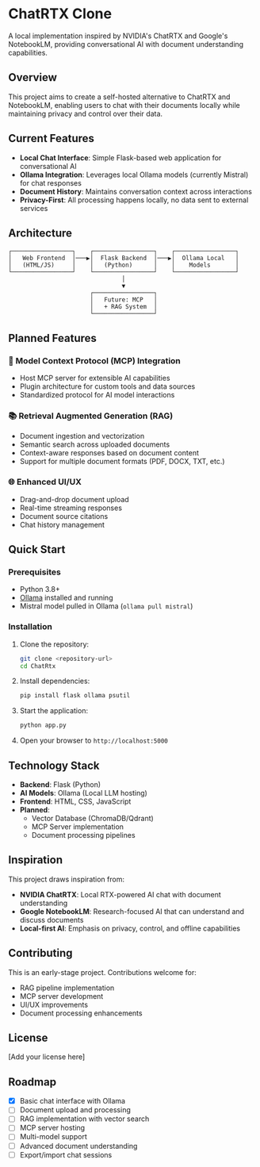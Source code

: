 # ChatRTX Clone

A local implementation inspired by NVIDIA's ChatRTX and Google's NotebookLM, providing conversational AI with document understanding capabilities.

## Overview

This project aims to create a self-hosted alternative to ChatRTX and NotebookLM, enabling users to chat with their documents locally while maintaining privacy and control over their data.

## Current Features

- **Local Chat Interface**: Simple Flask-based web application for conversational AI
- **Ollama Integration**: Leverages local Ollama models (currently Mistral) for chat responses
- **Document History**: Maintains conversation context across interactions
- **Privacy-First**: All processing happens locally, no data sent to external services

## Architecture

```
┌─────────────────┐    ┌─────────────────┐    ┌─────────────────┐
│   Web Frontend  │───▶│  Flask Backend  │───▶│  Ollama Local   │
│   (HTML/JS)     │    │   (Python)      │    │    Models       │
└─────────────────┘    └─────────────────┘    └─────────────────┘
                                │
                                ▼
                       ┌─────────────────┐
                       │   Future: MCP   │
                       │   + RAG System  │
                       └─────────────────┘
```

## Planned Features

### 🔄 Model Context Protocol (MCP) Integration
- Host MCP server for extensible AI capabilities
- Plugin architecture for custom tools and data sources
- Standardized protocol for AI model interactions

### 📚 Retrieval Augmented Generation (RAG)
- Document ingestion and vectorization
- Semantic search across uploaded documents
- Context-aware responses based on document content
- Support for multiple document formats (PDF, DOCX, TXT, etc.)

### 🌐 Enhanced UI/UX
- Drag-and-drop document upload
- Real-time streaming responses
- Document source citations
- Chat history management

## Quick Start

### Prerequisites
- Python 3.8+
- [Ollama](https://ollama.com/) installed and running
- Mistral model pulled in Ollama (`ollama pull mistral`)

### Installation

1. Clone the repository:
   ```bash
   git clone <repository-url>
   cd ChatRtx
   ```

2. Install dependencies:
   ```bash
   pip install flask ollama psutil
   ```

3. Start the application:
   ```bash
   python app.py
   ```

4. Open your browser to `http://localhost:5000`

## Technology Stack

- **Backend**: Flask (Python)
- **AI Models**: Ollama (Local LLM hosting)
- **Frontend**: HTML, CSS, JavaScript
- **Planned**: 
  - Vector Database (ChromaDB/Qdrant)
  - MCP Server implementation
  - Document processing pipelines

## Inspiration

This project draws inspiration from:
- **NVIDIA ChatRTX**: Local RTX-powered AI chat with document understanding
- **Google NotebookLM**: Research-focused AI that can understand and discuss documents
- **Local-first AI**: Emphasis on privacy, control, and offline capabilities

## Contributing

This is an early-stage project. Contributions welcome for:
- RAG pipeline implementation
- MCP server development
- UI/UX improvements
- Document processing enhancements

## License

[Add your license here]

## Roadmap

- [x] Basic chat interface with Ollama
- [ ] Document upload and processing
- [ ] RAG implementation with vector search
- [ ] MCP server hosting
- [ ] Multi-model support
- [ ] Advanced document understanding
- [ ] Export/import chat sessions